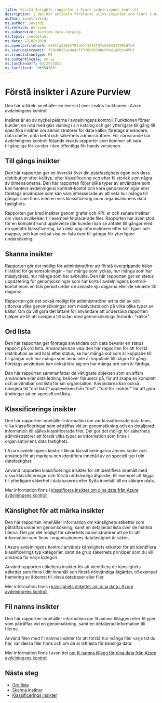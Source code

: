 ```yaml
---
title: Förstå Insights-rapporter i Azure avdelningens kontroll
description: I den här artikeln förklaras vilka insikter som finns i Azure avdelningens kontroll.
author: SunetraVirdi
ms.author: suvirdi
ms.service: purview
ms.subservice: purview-data-catalog
ms.topic: conceptual
ms.date: 12/02/2020
ms.openlocfilehash: d841fa336b2702a02f3215f97a6403217986d7e0
ms.sourcegitcommit: f28ebb95ae9aaaff3f87d8388a09b41e0b3445b5
ms.translationtype: MT
ms.contentlocale: sv-SE
ms.lasthandoff: 03/29/2021
ms.locfileid: "96554763"
---
```

# <a name="understand-insights-in-azure-purview"></a>Förstå insikter i Azure Purview

Den här artikeln innehåller en översikt över insikts funktionen i Azure avdelningens kontroll.

Insikter är en av nyckel pelarna i avdelningens kontroll. Funktionen förser kunder, en ruta med glas visning i sin katalog och ger ytterligare till gång till specifika insikter om administratörer för data källor, företags användare, data chefer, data befäl och säkerhets administratörer. För närvarande har avdelningens kontroll följande insikts rapporter som kommer att vara tillgängliga för kunder i den offentliga för hands versionen.

## <a name="asset-insights"></a>Till gångs insikter

Den här rapporten ger en översikt över din datafastighets ögon och dess distribution efter källtyp, efter klassificering och efter fil storlek som några av dimensionerna. Den här rapporten följer olika typer av användare som kan hantera avdelningens kontroll-kontot och köra genomsökningar eller företags användare som kan vara intresserade av att veta hur många till gångar som finns med en viss klassificering inom organisationens data fastighets. 

Rapporten ger bred insikter genom grafer och KPI: er och senare insikter om vissa avvikelser, till exempel felplacerade filer. Rapporten har även stöd för en komplett kund upplevelse där kunden kan se antalet till gångar med en specifik klassificering, kan dela upp informationen efter käll typer och mappar, och kan också visa en lista över till gångar för ytterligare undersökning.

## <a name="scan-insights"></a>Skanna insikter

Rapporten gör det möjligt för administratörer att förstå övergripande hälso tillstånd för genomsökningar – hur många som lyckas, hur många som har misslyckats, hur många som har avbrutits. Den här rapporten ger en status uppdatering för genomsökningar som har körts i avdelningens kontroll-kontot inom en tids period under de senaste sju dagarna eller de senaste 30 dagarna.

Rapporten gör det också möjligt för administratörer att ta del av och utforska vilka genomsökningar som misslyckats och på vilka olika typer av källor. Om du vill göra det lättare för användare att undersöka rapporten hjälper de till att navigera till sidan med genomsöknings historik i "källor".

## <a name="glossary-insights"></a>Ord lista

Den här rapporten ger företags användare och data bevarar en status rapport på ord lista. Användare kan visa den här rapporten för att förstå distribution av ord lista efter status, se hur många ord som är kopplade till till gångar och hur många som ännu inte är kopplade till någon till gång. Företags användare kan också lära sig om hur många ord som är färdiga. 

Den här rapporten sammanfattar de viktigaste objekten som en affärs användare eller data ledning behöver fokusera på, för att skapa en komplett och användbar ord lista för sin organisation. Användarna kan också navigera till "ord lista"-upplevelsen från "ord" i "ord för insikter" för att göra ändringar på en speciell ord lista.

## <a name="classification-insights"></a>Klassificerings insikter

Den här rapporten innehåller information om var klassificerade data finns, vilka klassificeringar som påträffas vid en genomsökning och en detaljerad information till själva klassificerade filer. Det gör det möjligt för säkerhets administratörer att förstå vilka typer av information som finns i organisationens data fastighets. 

I Azure avdelningens kontroll liknar klassificeringarna ämnes koder och används för att markera och identifiera innehåll av en speciell typ i din datafastighet.

Använd rapporten klassificerings insikter för att identifiera innehåll med vissa klassificeringar och förstå nödvändiga åtgärder, till exempel att lägga till ytterligare säkerhet i databaserna eller flytta innehåll till en säkrare plats.

Mer information finns i [klassificera insikter om dina data från Azure avdelningens kontroll](classification-insights.md).

## <a name="sensitivity-labeling-insights"></a>Känslighet för att märka insikter

Den här rapporten innehåller information om känslighets etiketter som påträffas under en genomsökning, samt en detaljerad lista över de märkta filerna. Det gör det möjligt för säkerhets administratörer att se till att information som finns i organisationens datafastighet är säker. 

I Azure avdelningens kontroll används känslighets etiketter för att identifiera klassificerings typ kategorier, samt de grup säkerhets principer som du vill använda för varje kategori.

Använd rapporten etikettera insikter för att identifiera de känslighets etiketter som finns i ditt innehåll och förstå nödvändiga åtgärder, till exempel hantering av åtkomst till vissa databaser eller filer.

Mer information finns i [känslighets etiketter om dina data i Azure avdelningens kontroll](sensitivity-insights.md).

## <a name="file-extension-insights"></a>Fil namns insikter

Den här rapporten innehåller information om fil namns tilläggen eller filtyper som påträffas vid en genomsökning, samt en detaljerad information till filerna. 

Använd filen med fil namns insikter för att förstå hur många filer varje tid du har, var dessa filer finns och om de är lättlästa för känsliga data.

Mer information finns i avsnittet [om fil namns tillägg för dina data från Azure avdelningens kontroll](file-extension-insights.md).

## <a name="next-steps"></a>Nästa steg

* [Ord lista](glossary-insights.md)
* [Skanna insikter](scan-insights.md)
* [Klassificerings insikter](./classification-insights.md)